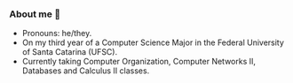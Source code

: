 ### About me 👋
- Pronouns: he/they.
- On my third year of a Computer Science Major in the Federal University of Santa Catarina (UFSC).
- Currently taking Computer Organization, Computer Networks II, Databases and Calculus II classes.



<!--
**ezequielpilcsuk/ezequielpilcsuk** is a ✨ _special_ ✨ repository because its `README.md` (this file) appears on your GitHub profile.

Here are some ideas to get you started:

- 🔭 I’m currently working on ...
- 🌱 I’m currently learning ...
- 👯 I’m looking to collaborate on ...
- 🤔 I’m looking for help with ...
- 💬 Ask me about ...
- 📫 How to reach me: ...
- 😄 Pronouns: ...
- ⚡ Fun fact: ...
-->
